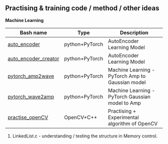 Practising & training code / method / other ideas
-
**Machine Learning**

| Bash name | Type | Description |
|-------|-------|-------|
| [auto_encoder](https://github.com/JIK-JHONG/practise/tree/main/auto_encoder.py) | python+PyTorch | AutoEncoder Learning Model  |
| [auto_encoder_creator](https://github.com/JIK-JHONG/practise/tree/main/auto_encoder_creator.py) | python+PyTorch | AutoEncoder Learning Model  |
| [pytorch_amp2wave](https://github.com/JIK-JHONG/practise/tree/main/pytorch_amp2wave.py) | python+PyTorch | Machine Learning - PyTorch Amp to Gaussian model  |
| [pytorch_wave2amp](https://github.com/JIK-JHONG/practise/tree/main/pytorch_wave2amp.py) | python+PyTorch | Machine Learning - PyTorch Gaussian model to Amp |
| [practise_openCV](https://github.com/JIK-JHONG/practise/tree/main/practise_openCV.cpp) | OpenCV+C++ | Practising + Experimental algorithm of OpenCV |


1. LinkedList.c - understanding / testing the structure in Memory control.
